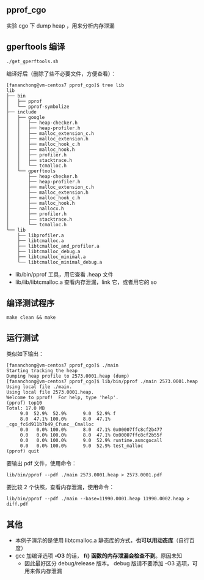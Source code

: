 ## pprof_cgo

实验 cgo 下 dump heap ，用来分析内存泄漏

## gperftools 编译

```shell
./get_gperftools.sh
```

编译好后（删除了些不必要文件，方便查看）：

```shell
[fananchong@vm-centos7 pprof_cgo]$ tree lib
lib
├── bin
│   ├── pprof
│   └── pprof-symbolize
├── include
│   ├── google
│   │   ├── heap-checker.h
│   │   ├── heap-profiler.h
│   │   ├── malloc_extension_c.h
│   │   ├── malloc_extension.h
│   │   ├── malloc_hook_c.h
│   │   ├── malloc_hook.h
│   │   ├── profiler.h
│   │   ├── stacktrace.h
│   │   └── tcmalloc.h
│   └── gperftools
│       ├── heap-checker.h
│       ├── heap-profiler.h
│       ├── malloc_extension_c.h
│       ├── malloc_extension.h
│       ├── malloc_hook_c.h
│       ├── malloc_hook.h
│       ├── nallocx.h
│       ├── profiler.h
│       ├── stacktrace.h
│       └── tcmalloc.h
└── lib
    ├── libprofiler.a
    ├── libtcmalloc.a
    ├── libtcmalloc_and_profiler.a
    ├── libtcmalloc_debug.a
    ├── libtcmalloc_minimal.a
    └── libtcmalloc_minimal_debug.a
```

- lib/bin/pprof 工具，用它查看 .heap 文件
- lib/lib/libtcmalloc.a 查看内存泄漏，link 它，或者用它的 so


## 编译测试程序

```shell
make clean && make
```

## 运行测试

类似如下输出：

```shell
[fananchong@vm-centos7 pprof_cgo]$ ./main 
Starting tracking the heap
Dumping heap profile to 2573.0001.heap (dump)
[fananchong@vm-centos7 pprof_cgo]$ lib/bin/pprof ./main 2573.0001.heap 
Using local file ./main.
Using local file 2573.0001.heap.
Welcome to pprof!  For help, type 'help'.
(pprof) top10
Total: 17.0 MB
     9.0  52.9%  52.9%      9.0  52.9% f
     8.0  47.1% 100.0%      8.0  47.1% _cgo_fc6d911b7b49_Cfunc__Cmalloc
     0.0   0.0% 100.0%      8.0  47.1% 0x00007ffc8cf2b477
     0.0   0.0% 100.0%      8.0  47.1% 0x00007ffc8cf2b55f
     0.0   0.0% 100.0%      9.0  52.9% runtime.asmcgocall
     0.0   0.0% 100.0%      9.0  52.9% test_malloc
(pprof) quit
```

要输出 pdf 文件，使用命令：

```shell
lib/bin/pprof --pdf ./main 2573.0001.heap > 2573.0001.pdf
```

要比较 2 个快照，查看内存泄漏，使用命令：

```shell
lib/bin/pprof --pdf ./main --base=11990.0001.heap 11990.0002.heap > diff.pdf
```

## 其他

- 本例子演示的是使用 libtcmalloc.a 静态库的方式，**也可以用动态库**（自行百度）
- gcc 加编译选项 **-O3** 的话， **f() 函数的内存泄漏会检查不到**。原因未知
  - 因此最好区分 debug/release 版本。 debug 版请不要添加 -O3 选项，可用来做内存泄漏
